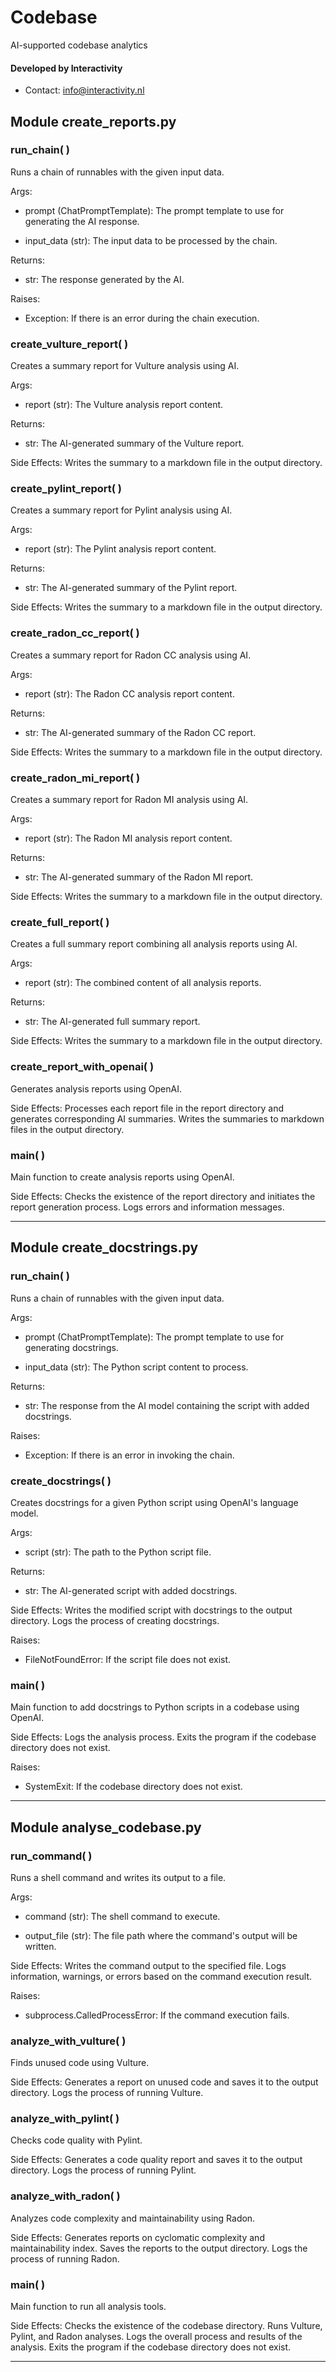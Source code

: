# Codebase
AI-supported codebase analytics

#### Developed by Interactivity

- Contact: [info@interactivity.nl](mailto:info@interactivity.nl)

## Module create_reports.py
### run_chain( )

Runs a chain of runnables with the given input data.

Args:
- prompt (ChatPromptTemplate): The prompt template to use for generating the AI response.


- input_data (str): The input data to be processed by the chain.

Returns:
- str: The response generated by the AI.

Raises:
- Exception: If there is an error during the chain execution.



### create_vulture_report( )

Creates a summary report for Vulture analysis using AI.

Args:
- report (str): The Vulture analysis report content.

Returns:
- str: The AI-generated summary of the Vulture report.

Side Effects:
    Writes the summary to a markdown file in the output directory.


### create_pylint_report( )

Creates a summary report for Pylint analysis using AI.

Args:
- report (str): The Pylint analysis report content.

Returns:
- str: The AI-generated summary of the Pylint report.

Side Effects:
    Writes the summary to a markdown file in the output directory.


### create_radon_cc_report( )

Creates a summary report for Radon CC analysis using AI.

Args:
- report (str): The Radon CC analysis report content.

Returns:
- str: The AI-generated summary of the Radon CC report.

Side Effects:
    Writes the summary to a markdown file in the output directory.


### create_radon_mi_report( )

Creates a summary report for Radon MI analysis using AI.

Args:
- report (str): The Radon MI analysis report content.

Returns:
- str: The AI-generated summary of the Radon MI report.

Side Effects:
    Writes the summary to a markdown file in the output directory.


### create_full_report( )

Creates a full summary report combining all analysis reports using AI.

Args:
- report (str): The combined content of all analysis reports.

Returns:
- str: The AI-generated full summary report.

Side Effects:
    Writes the summary to a markdown file in the output directory.


### create_report_with_openai( )

Generates analysis reports using OpenAI.

Side Effects:
    Processes each report file in the report directory and generates corresponding AI summaries.
    Writes the summaries to markdown files in the output directory.


### main( )

Main function to create analysis reports using OpenAI.

Side Effects:
    Checks the existence of the report directory and initiates the report generation process.
    Logs errors and information messages.


---

## Module create_docstrings.py
### run_chain( )

Runs a chain of runnables with the given input data.

Args:
- prompt (ChatPromptTemplate): The prompt template to use for generating docstrings.


- input_data (str): The Python script content to process.

Returns:
- str: The response from the AI model containing the script with added docstrings.

Raises:
- Exception: If there is an error in invoking the chain.



### create_docstrings( )

Creates docstrings for a given Python script using OpenAI's language model.

Args:
- script (str): The path to the Python script file.

Returns:
- str: The AI-generated script with added docstrings.

Side Effects:
    Writes the modified script with docstrings to the output directory.
    Logs the process of creating docstrings.

Raises:
- FileNotFoundError: If the script file does not exist.



### main( )

Main function to add docstrings to Python scripts in a codebase using OpenAI.

Side Effects:
    Logs the analysis process.
    Exits the program if the codebase directory does not exist.

Raises:
- SystemExit: If the codebase directory does not exist.



---

## Module analyse_codebase.py
### run_command( )

Runs a shell command and writes its output to a file.

Args:
- command (str): The shell command to execute.


- output_file (str): The file path where the command's output will be written.

Side Effects:
    Writes the command output to the specified file.
    Logs information, warnings, or errors based on the command execution result.

Raises:
- subprocess.CalledProcessError: If the command execution fails.



### analyze_with_vulture( )

Finds unused code using Vulture.

Side Effects:
    Generates a report on unused code and saves it to the output directory.
    Logs the process of running Vulture.


### analyze_with_pylint( )

Checks code quality with Pylint.

Side Effects:
    Generates a code quality report and saves it to the output directory.
    Logs the process of running Pylint.


### analyze_with_radon( )

Analyzes code complexity and maintainability using Radon.

Side Effects:
    Generates reports on cyclomatic complexity and maintainability index.
    Saves the reports to the output directory.
    Logs the process of running Radon.


### main( )

Main function to run all analysis tools.

Side Effects:
    Checks the existence of the codebase directory.
    Runs Vulture, Pylint, and Radon analyses.
    Logs the overall process and results of the analysis.
    Exits the program if the codebase directory does not exist.


---

